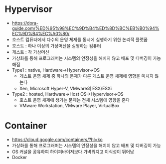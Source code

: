 # Hypervisor

* https://dora-guide.com/%ED%95%98%EC%9D%B4%ED%8D%BC%EB%B0%94%EC%9D%B4%EC%A0%80/
* 호스트 컴퓨터에서 다수의 운영 체제를 동시에 실행하기 위한 논리적 플랫폼
* 호스트 : 하나 이상의 가상머신을 실행하는 컴퓨터
* 게스트 : 각 가상머신
* 가상화를 통해 프로그래머는 시스템의 안정성을 해치지 않고 배포 및 디버깅이 가능해짐
* Type1 : native, Hardware->Hypervisor->OS
  * 게스트 운영 체제 중 하나의 문제가 다른 게스트 운영 체제에 영향을 미치지 않는다
  * Xen, Microsoft Hyper-V, VMware의 ESX/ESXi
* Type2 : hosted, Hardware->Host OS->Hypervisor->OS
  * 호스트 운영 체제에 생기는 문제는 전체 시스템에 영향을 준다
  * VMware Workstation, VMware Player, VirtualBox

# Container

* https://cloud.google.com/containers/?hl=ko
* 가상화를 통해 프로그래머는 시스템의 안정성을 해치지 않고 배포 및 디버깅이 가능
* OS 커널을 공유하여 하이퍼바이저보다 가벼워지고 이식성이 뛰어남
* Docker